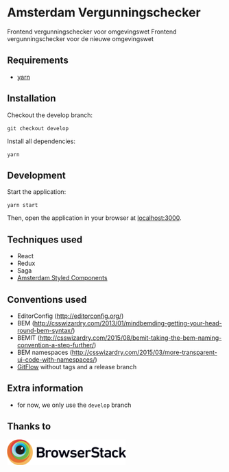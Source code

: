 # Amsterdam Vergunningschecker


Frontend vergunningschecker voor omgevingswet	Frontend vergunningschecker voor de nieuwe omgevingswet

## Requirements

- [yarn](https://yarnpkg.com)

## Installation

Checkout the develop branch:

    git checkout develop

Install all dependencies:

    yarn

## Development

Start the application:

    yarn start

Then, open the application in your browser at [localhost:3000](http://localhost:3000/).

## Techniques used
- React
- Redux
- Saga
- [Amsterdam Styled Components](https://github.com/Amsterdam/amsterdam-styled-components/)

## Conventions used
- EditorConfig (http://editorconfig.org/)
- BEM (http://csswizardry.com/2013/01/mindbemding-getting-your-head-round-bem-syntax/)
- BEMIT (http://csswizardry.com/2015/08/bemit-taking-the-bem-naming-convention-a-step-further/)
- BEM namespaces (http://csswizardry.com/2015/03/more-transparent-ui-code-with-namespaces/)
- [GitFlow](https://datasift.github.io/gitflow/IntroducingGitFlow.html) without tags and a release branch

## Extra information
- for now, we only use the `develop` branch

## Thanks to
<img src="https://github.com/Amsterdam/atlas/blob/develop/public/images/browserstack-logo@2x.png" height="60" title="BrowserStack Logo" alt="BrowserStack Logo" />
